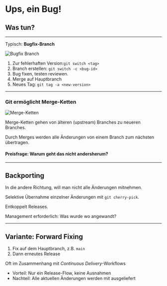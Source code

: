 

# Ups, ein Bug!


## Was tun?

---


Typisch: **Bugfix-Branch**

![Bugfix Branch](bugfix-branch.png)

 1. Zur fehlerhaften Version:`git switch <tag>`
 1. Branch erstellen: `git switch -c <bug-id>`
 1. Bug fixen, testen reviewen.
 1. Merge auf Hauptbranch
 1. Neues Tag: `git tag -a <new-version>`


---


### Git ermöglicht Merge-Ketten

![Merge-Ketten](abb-merge-ketten.png)

Merge-Ketten gehen von älteren (upstream) Branches zu neueren Branches.

Durch Merges werden alle Änderungen von einem Branch zum nächsten übertragen.

#### Preisfrage: Warum geht das nicht andersherum?


---


## Backporting

In die andere Richtung,
will man nicht alle Änderungen mitnehmen.

Selektive Übernahme einzelner Änderungen mit `git cherry-pick`.

Entkoppelt Releases.

Management erforderlich: Was wurde wo angewandt?


---


## Variante: Forward Fixing

 1. Fix auf dem Hauptbranch, z.B. `main`
 1. Dann erneutes Release

Oft im Zusammenhang mit *Continuous Delivery*-Workflows

 * Vorteil: Nur ein Release-Flow, keine Ausnahmen
 * Nachteil: Alle aktuellen Änderungen werden mit ausgeliefert

